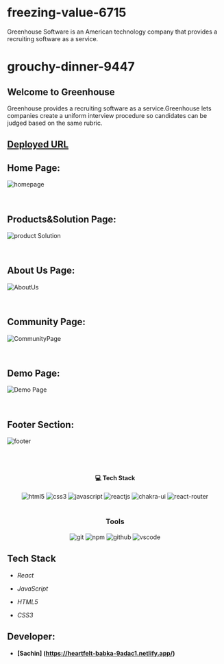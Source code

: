 # freezing-value-6715
Greenhouse Software is an American technology company  that provides a recruiting software as a service. 


# grouchy-dinner-9447
## Welcome to Greenhouse
Greenhouse provides a recruiting software as a service.Greenhouse lets companies create a uniform interview procedure so candidates can be judged based on the same rubric.


## [Deployed URL]( https://zippy-centaur-2ee110.netlify.app/)


## Home Page:
![homepage](https://user-images.githubusercontent.com/107460451/205800840-c37e3216-5bcb-4dca-ae09-1de2748a83d6.jpg)

<br/>


## Products&Solution Page:
![product Solution](https://user-images.githubusercontent.com/107460451/205801322-04fb446b-4422-4770-ac4c-0a4e082390cc.jpg)

<br/>


## About Us Page:
![AboutUs](https://user-images.githubusercontent.com/107460451/205801787-667bfac0-e085-44d4-99ae-e4281690fb2a.jpg)

<br/>


## Community Page:
![CommunityPage](https://user-images.githubusercontent.com/107460451/205801960-2e74d237-503e-4c96-ba67-9bee62ee223f.jpg)

<br/>


## Demo Page:
![Demo Page](https://user-images.githubusercontent.com/107460451/205802207-c9a8de51-496e-42f8-b7d0-c11795e0a642.jpg)

<br/>



## Footer Section:
![footer](https://user-images.githubusercontent.com/107460451/205802697-b42a5a01-629c-4857-acd3-32cf781c752a.jpg)

<br/>


<br/>
<h4 align="center">💻 Tech Stack</h4>
 <div align="center">
 <img src="https://img.shields.io/badge/html5-%23E34F26.svg?style=for-the-badge&logo=html5&logoColor=white" align="center" alt="html5">
 <img src = "https://img.shields.io/badge/css3-%231572B6.svg?style=for-the-badge&logo=css3&logoColor=white" align="center" alt="css3">
 <img src="https://img.shields.io/badge/javascript-%23323330.svg?style=for-the-badge&logo=javascript&logoColor=%23F7DF1E"  align="center" alt="javascript" />
 <img src="https://img.shields.io/badge/React-20232A?style=for-the-badge&logo=react&logoColor=61DAFB"  align="center" alt="reactjs" />
   <img src = "https://img.shields.io/badge/chakra ui-%234ED1C5.svg?style=for-the-badge&logo=chakraui&logoColor=white" align="center" alt="chakra-ui"/>
  <img src="https://img.shields.io/badge/React_Router-CA4245?style=for-the-badge&logo=react-router&logoColor=white"  align="center" alt="react-router" />
</div>
<br/>



<div align="center"><h3 align="center">Tools</h3> 
   <img src="https://img.shields.io/badge/netlify-%23000000.svg?style=for-the-badge&logo=netlify&logoColor=#00C7B7" align="center" alt="git"/>
  <img src = "https://img.shields.io/badge/NPM-%23000000.svg?style=for-the-badge&logo=npm&logoColor=white" align="center" alt="npm">
  <img src="https://img.shields.io/badge/GitHub-100000?style=for-the-badge&logo=github&logoColor=white"  align="center" alt="github"/>
   <img src="https://img.shields.io/badge/Visual%20Studio-5C2D91.svg?style=for-the-badge&logo=visual-studio&logoColor=white"  align="center" alt="vscode"/>
    
      
</div>







## Tech Stack 
- *React*


- *JavaScript*
- *HTML5*
- *CSS3*




## Developer:

- **[Sachin] (https://heartfelt-babka-9adac1.netlify.app/)**
    
